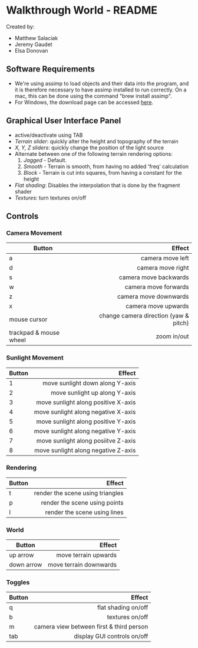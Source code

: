 # Walkthrough World - README
Created by:
- Matthew Salaciak
- Jeremy Gaudet
- Elsa Donovan

## Software Requirements

* We're using assimp to load objects and their data into the program, and it is therefore necessary to have assimp installed to run correctly. On a mac, this can be done using the command "brew install assimp".
* For Windows, the download page can be accessed [here](http://www.assimp.org/index.php/downloads).

## Graphical User Interface Panel

* active/deactivate using TAB
* *Terrain slider*: quickly alter the height and topography of the terrain
* *X, Y, Z sliders*: quickly change the position of the light source
* Alternate between one of the following terrain rendering options:
    1. *Jagged* - Default.
    2. *Smooth* - Terrain is smooth, from having no added 'freq' calculation
    3. *Block* - Terrain is cut into squares, from having a constant for the height
* *Flat shading*: Disables the interpolation that is done by the fragment shader
* *Textures*: turn textures on/off

## Controls

### Camera Movement
| Button | Effect |
| -------- | -----: |
| a     |       camera move left |
| d     |       camera move right |
| s     |       camera move backwards |
| w    |        camera move forwards |
| z     |       camera move downwards |
| x     | camera move upwards |
| mouse cursor | change camera direction (yaw & pitch) |
| trackpad & mouse wheel | zoom in/out |

### Sunlight Movement
| Button | Effect |
| -------- | -----: |
| 1 | move sunlight down along Y-axis |
| 2 | move sunlight up along Y-axis |
| 3 | move sunlight along positive X-axis |
| 4 | move sunlight along negative X-axis |
| 5 | move sunlight along positive Y-axis |
| 6 | move sunlight along negative Y-axis |
| 7 | move sunlight along posiitve Z-axis |
| 8 | move sunlight along negative Z-axis |

### Rendering
| Button | Effect |
| -------- | -----: |
| t | render the scene using triangles |
| p | render the scene using points |
| l | render the scene using lines |

### World
| Button | Effect |
| -------- | -----: |
| up arrow | move terrain upwards |
| down arrow | move terrain downwards |

### Toggles
| Button | Effect |
| -------- | -----: |
| q | flat shading on/off |
| b | textures on/off |
| m | camera view between first & third person |
| tab | display GUI controls on/off |

